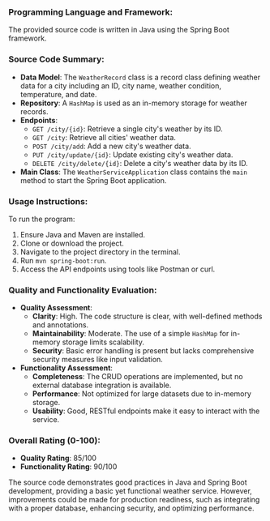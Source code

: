 ### Programming Language and Framework:
The provided source code is written in Java using the Spring Boot framework.

### Source Code Summary:
- **Data Model**: The `WeatherRecord` class is a record class defining weather data for a city including an ID, city name, weather condition, temperature, and date.
- **Repository**: A `HashMap` is used as an in-memory storage for weather records.
- **Endpoints**:
  - `GET /city/{id}`: Retrieve a single city's weather by its ID.
  - `GET /city`: Retrieve all cities' weather data.
  - `POST /city/add`: Add a new city's weather data.
  - `PUT /city/update/{id}`: Update existing city's weather data.
  - `DELETE /city/delete/{id}`: Delete a city's weather data by its ID.
- **Main Class**: The `WeatherServiceApplication` class contains the `main` method to start the Spring Boot application.

### Usage Instructions:
To run the program:
1. Ensure Java and Maven are installed.
2. Clone or download the project.
3. Navigate to the project directory in the terminal.
4. Run `mvn spring-boot:run`.
5. Access the API endpoints using tools like Postman or curl.

### Quality and Functionality Evaluation:
- **Quality Assessment**:
  - **Clarity**: High. The code structure is clear, with well-defined methods and annotations.
  - **Maintainability**: Moderate. The use of a simple `HashMap` for in-memory storage limits scalability.
  - **Security**: Basic error handling is present but lacks comprehensive security measures like input validation.
- **Functionality Assessment**:
  - **Completeness**: The CRUD operations are implemented, but no external database integration is available.
  - **Performance**: Not optimized for large datasets due to in-memory storage.
  - **Usability**: Good, RESTful endpoints make it easy to interact with the service.

### Overall Rating (0-100):
- **Quality Rating**: 85/100
- **Functionality Rating**: 90/100

The source code demonstrates good practices in Java and Spring Boot development, providing a basic yet functional weather service. However, improvements could be made for production readiness, such as integrating with a proper database, enhancing security, and optimizing performance.